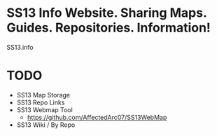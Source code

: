 # SS13 Info Website. Sharing Maps. Guides. Repositories. Information!
SS13.info


# TODO
- SS13 Map Storage
- SS13 Repo Links
- SS13 Webmap Tool
  - https://github.com/AffectedArc07/SS13WebMap
- SS13 Wiki / By Repo

